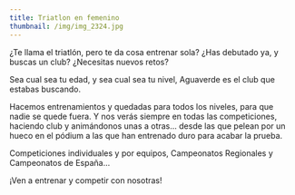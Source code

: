 ```yaml
---
title: Triatlon en femenino
thumbnail: /img/img_2324.jpg
---
```

¿Te llama el triatlón, pero te da cosa entrenar sola? ¿Has debutado ya, y buscas un club? ¿Necesitas nuevos retos?

Sea cual sea tu edad, y sea cual sea tu nivel, Aguaverde es el club que estabas buscando.

Hacemos entrenamientos y quedadas para todos los niveles, para que nadie se quede fuera. Y nos verás siempre en todas las competiciones, haciendo club y animándonos unas a otras... desde las que pelean por un hueco en el pódium a las que han entrenado duro para acabar la prueba.

Competiciones individuales y por equipos, Campeonatos Regionales y Campeonatos de España... 

¡Ven a entrenar y competir con nosotras!